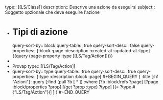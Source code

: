 type:: [[LS/Class]]
description:: Descrive una azione da eseguirsi
subject:: Soggetto opzionale che deve eseguire l'azione

- # Tipi di azione
  query-sort-by:: block
  query-table:: true
  query-sort-desc:: false
  query-properties:: [:block :page :description :created-at :updated-at :type]
  {{query (page-property :type [[LS/Tag/Action]])}}
-
- Provap
  type:: [[LS/Tag/Action]]
- query-sort-by:: type
  query-table:: true
  query-sort-desc:: true
  query-properties:: [:type :description :block :page]
  #+BEGIN_QUERY
  { :title [:h1 "Azioni"]
    :query [:find (pull ?b [ * ])
            :where
            [?b :block/refs ?page]
         [?page :block/properties ?prop]
  [(get ?prop :type) ?type]
  [(= ?type #{"LS/Tag/Action"})]
    ]
  }
  #+END_QUERY